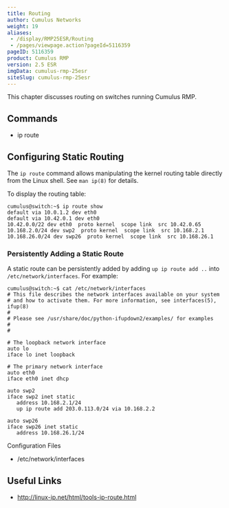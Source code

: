 ```yaml
---
title: Routing
author: Cumulus Networks
weight: 19
aliases:
 - /display/RMP25ESR/Routing
 - /pages/viewpage.action?pageId=5116359
pageID: 5116359
product: Cumulus RMP
version: 2.5 ESR
imgData: cumulus-rmp-25esr
siteSlug: cumulus-rmp-25esr
---
```

This chapter discusses routing on switches running Cumulus RMP.

## Commands</span>

  - ip route

## Configuring Static Routing</span>

The `ip route` command allows manipulating the kernel routing table
directly from the Linux shell. See `man ip(8)` for details.

To display the routing table:

    cumulus@switch:~$ ip route show
    default via 10.0.1.2 dev eth0
    default via 10.42.0.1 dev eth0 
    10.42.0.0/22 dev eth0  proto kernel  scope link  src 10.42.0.65 
    10.168.2.0/24 dev swp2  proto kernel  scope link  src 10.168.2.1 
    10.168.26.0/24 dev swp26  proto kernel  scope link  src 10.168.26.1 

### Persistently Adding a Static Route</span>

A static route can be persistently added by adding `up ip route add ..`
into `/etc/network/interfaces`. For example:

    cumulus@switch:~$ cat /etc/network/interfaces
    # This file describes the network interfaces available on your system
    # and how to activate them. For more information, see interfaces(5), ifup(8)
    #
    # Please see /usr/share/doc/python-ifupdown2/examples/ for examples
    #
    #
    
    # The loopback network interface
    auto lo
    iface lo inet loopback
    
    # The primary network interface
    auto eth0
    iface eth0 inet dhcp
    
    auto swp2
    iface swp2 inet static
       address 10.168.2.1/24
       up ip route add 203.0.113.0/24 via 10.168.2.2
    
    auto swp26
    iface swp26 inet static
       address 10.168.26.1/24

Configuration Files

  - /etc/network/interfaces

## Useful Links</span>

  - <http://linux-ip.net/html/tools-ip-route.html>

